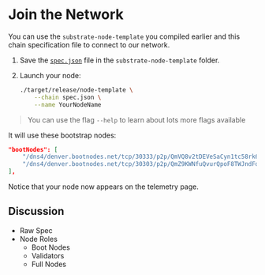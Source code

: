 # Join the Network

You can use the `substrate-node-template` you compiled earlier and this chain specification file to connect to our network.

1. Save the [`spec.json`](https://denver.bootnodes.net/spec.json) file in the `substrate-node-template` folder.

2. Launch your node:

	```bash
	./target/release/node-template \
		--chain spec.json \
		--name YourNodeName
	```

> You can use the flag `--help` to learn about lots more flags available

It will use these bootstrap nodes:

```json
"bootNodes": [
	"/dns4/denver.bootnodes.net/tcp/30333/p2p/QmVQ8v2tDEVeSaCyn1tc58rk6wG87B3auXtAyTeyrf9tXb",
	"/dns4/denver.bootnodes.net/tcp/30303/p2p/QmZ9KWNfuQvurQpoF8TWJndFqR9uiRudUm99Jngsw3yKj7"
],

```

Notice that your node now appears on the telemetry page.

<!-- slide:break-70 -->

## Discussion

* Raw Spec
* Node Roles
	* Boot Nodes
	* Validators
	* Full Nodes
